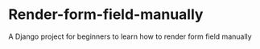 # Render-form-field-manually
A Django project for beginners to learn how to render form field manually 
